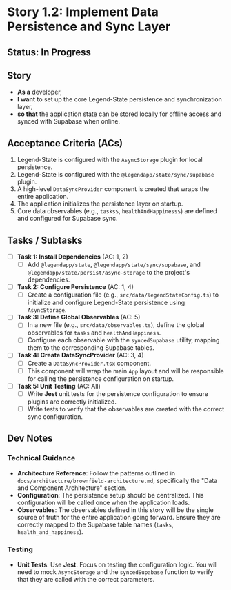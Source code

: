 # Story 1.2: Implement Data Persistence and Sync Layer

## Status: In Progress

## Story

-   **As a** developer,
-   **I want** to set up the core Legend-State persistence and synchronization layer,
-   **so that** the application state can be stored locally for offline access and synced with Supabase when online.

## Acceptance Criteria (ACs)

1.  Legend-State is configured with the `AsyncStorage` plugin for local persistence.
2.  Legend-State is configured with the `@legendapp/state/sync/supabase` plugin.
3.  A high-level `DataSyncProvider` component is created that wraps the entire application.
4.  The application initializes the persistence layer on startup.
5.  Core data observables (e.g., `tasks$`, `healthAndHappiness$`) are defined and configured for Supabase sync.

## Tasks / Subtasks

-   [ ] **Task 1: Install Dependencies** (AC: 1, 2)
    -   [ ] Add `@legendapp/state`, `@legendapp/state/sync/supabase`, and `@legendapp/state/persist/async-storage` to the project's dependencies.
-   [ ] **Task 2: Configure Persistence** (AC: 1, 4)
    -   [ ] Create a configuration file (e.g., `src/data/legendStateConfig.ts`) to initialize and configure Legend-State persistence using `AsyncStorage`.
-   [ ] **Task 3: Define Global Observables** (AC: 5)
    -   [ ] In a new file (e.g., `src/data/observables.ts`), define the global observables for `tasks` and `healthAndHappiness`.
    -   [ ] Configure each observable with the `syncedSupabase` utility, mapping them to the corresponding Supabase tables.
-   [ ] **Task 4: Create DataSyncProvider** (AC: 3, 4)
    -   [ ] Create a `DataSyncProvider.tsx` component.
    -   [ ] This component will wrap the main `App` layout and will be responsible for calling the persistence configuration on startup.
-   [ ] **Task 5: Unit Testing** (AC: All)
    -   [ ] Write **Jest** unit tests for the persistence configuration to ensure plugins are correctly initialized.
    -   [ ] Write tests to verify that the observables are created with the correct sync configuration.

## Dev Notes

### Technical Guidance
* **Architecture Reference**: Follow the patterns outlined in `docs/architecture/brownfield-architecture.md`, specifically the "Data and Component Architecture" section.
* **Configuration**: The persistence setup should be centralized. This configuration will be called once when the application loads.
* **Observables**: The observables defined in this story will be the single source of truth for the entire application going forward. Ensure they are correctly mapped to the Supabase table names (`tasks`, `health_and_happiness`).

### Testing
* **Unit Tests**: Use **Jest**. Focus on testing the configuration logic. You will need to mock `AsyncStorage` and the `syncedSupabase` function to verify that they are called with the correct parameters.

